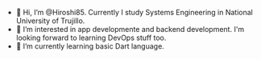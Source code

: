 - 👋 Hi, I’m @Hiroshi85. Currently I study Systems Engineering in National University of Trujillo.
- 👀 I’m interested in app developmente and backend development. I'm looking forward to learning DevOps stuff too.
- 🌱 I’m currently learning basic Dart language.

<!--
- 💞️ I’m looking to collaborate on 
- 📫 How to reach me:
-->

<!---
Hiroshi85/Hiroshi85 is a ✨ special ✨ repository because its `README.md` (this file) appears on your GitHub profile.
You can click the Preview link to take a look at your changes.
--->
